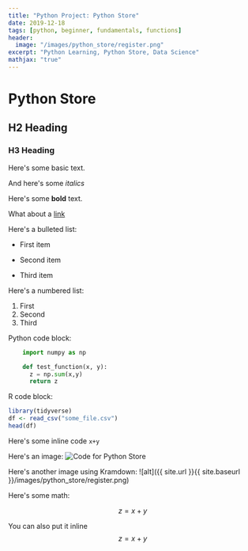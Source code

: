 ```yaml
---
title: "Python Project: Python Store"
date: 2019-12-18
tags: [python, beginner, fundamentals, functions]
header:
  image: "/images/python_store/register.png"
excerpt: "Python Learning, Python Store, Data Science"
mathjax: "true"
---
```


# Python Store

## H2 Heading

### H3 Heading

Here's some basic text.

And here's some *italics*

Here's some **bold** text.

What about a [link](https://github.com/TheeOriginalDev)

Here's a bulleted list:
* First item
+ Second item
- Third item

Here's a numbered list:
1. First
2. Second
3. Third

Python code block:
```python
    import numpy as np

    def test_function(x, y):
      z = np.sum(x,y)
      return z
```

R code block:
```r
library(tidyverse)
df <- read_csv("some_file.csv")
head(df)
```

Here's some inline code `x+y`

Here's an image:
<img src="{{ site.url }}{{ site.baseurl }}/images/python_store/register.png" alt="Code for Python Store">

Here's another image using Kramdown:
![alt]({{ site.url }}{{ site.baseurl }}/images/python_store/register.png)

Here's some math:

$$z=x+y$$

You can also put it inline $$z=x+y$$
